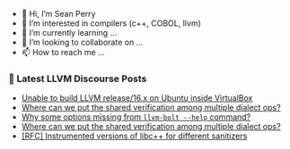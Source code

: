 - 👋 Hi, I’m Sean Perry
- 👀 I’m interested in compilers (c++, COBOL, llvm)
- 🌱 I’m currently learning ...
- 💞️ I’m looking to collaborate on ...
- 📫 How to reach me ...

<!---
s66perry/s66perry is a ✨ special ✨ repository because its `README.md` (this file) appears on your GitHub profile.
You can click the Preview link to take a look at your changes.
--->
### 📕 Latest LLVM Discourse Posts

<!-- DISCOURSE-LLVM:START -->
- [Unable to build LLVM release/16.x on Ubuntu inside VirtualBox](https://discourse.llvm.org/t/unable-to-build-llvm-release-16-x-on-ubuntu-inside-virtualbox/70297#post_6)
- [Where can we put the shared verification among multiple dialect ops?](https://discourse.llvm.org/t/where-can-we-put-the-shared-verification-among-multiple-dialect-ops/71806#post_4)
- [Why some options missing from `llvm-bolt --help` command?](https://discourse.llvm.org/t/why-some-options-missing-from-llvm-bolt-help-command/71800#post_2)
- [Where can we put the shared verification among multiple dialect ops?](https://discourse.llvm.org/t/where-can-we-put-the-shared-verification-among-multiple-dialect-ops/71806#post_3)
- [[RFC] Instrumented versions of libc++ for different sanitizers](https://discourse.llvm.org/t/rfc-instrumented-versions-of-libc-for-different-sanitizers/71653#post_3)
<!-- DISCOURSE-LLVM:END -->
